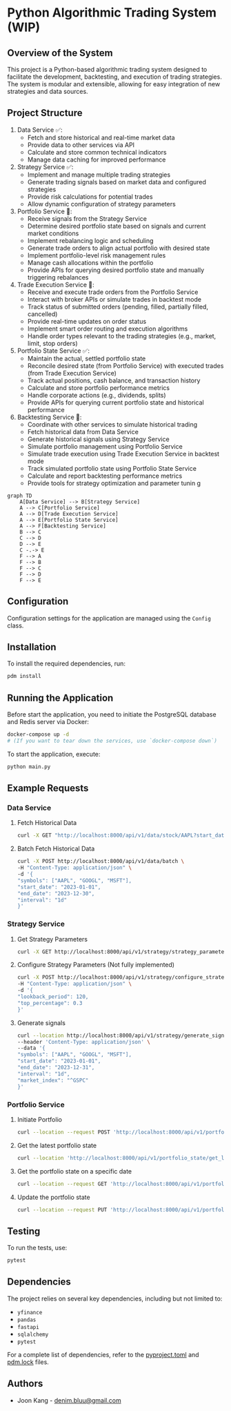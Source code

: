 # Python Algorithmic Trading System (WIP)

## Overview of the System

This project is a Python-based algorithmic trading system designed to facilitate the development, backtesting, and execution of trading strategies. The system is modular and extensible, allowing for easy integration of new strategies and data sources.

## Project Structure

1. Data Service ✅:
   - Fetch and store historical and real-time market data
   - Provide data to other services via API
   - Calculate and store common technical indicators
   - Manage data caching for improved performance
2. Strategy Service ✅:
   - Implement and manage multiple trading strategies
   - Generate trading signals based on market data and configured strategies
   - Provide risk calculations for potential trades
   - Allow dynamic configuration of strategy parameters
3. Portfolio Service 🚧:
   - Receive signals from the Strategy Service
   - Determine desired portfolio state based on signals and current market conditions
   - Implement rebalancing logic and scheduling
   - Generate trade orders to align actual portfolio with desired state
   - Implement portfolio-level risk management rules
   - Manage cash allocations within the portfolio
   - Provide APIs for querying desired portfolio state and manually triggering rebalances
4. Trade Execution Service 🚧:
   - Receive and execute trade orders from the Portfolio Service
   - Interact with broker APIs or simulate trades in backtest mode
   - Track status of submitted orders (pending, filled, partially filled, cancelled)
   - Provide real-time updates on order status
   - Implement smart order routing and execution algorithms
   - Handle order types relevant to the trading strategies (e.g., market, limit, stop orders)
5. Portfolio State Service ✅:
   - Maintain the actual, settled portfolio state
   - Reconcile desired state (from Portfolio Service) with executed trades (from Trade Execution Service)
   - Track actual positions, cash balance, and transaction history
   - Calculate and store portfolio performance metrics
   - Handle corporate actions (e.g., dividends, splits)
   - Provide APIs for querying current portfolio state and historical performance
6. Backtesting Service 🚧:
   - Coordinate with other services to simulate historical trading
   - Fetch historical data from Data Service
   - Generate historical signals using Strategy Service
   - Simulate portfolio management using Portfolio Service
   - Simulate trade execution using Trade Execution Service in backtest mode
   - Track simulated portfolio state using Portfolio State Service
   - Calculate and report backtesting performance metrics
   - Provide tools for strategy optimization and parameter tunin  g

```mermaid
graph TD
    A[Data Service] --> B[Strategy Service]
    A --> C[Portfolio Service]
    A --> D[Trade Execution Service]
    A --> E[Portfolio State Service]
    A --> F[Backtesting Service]
    B --> C
    C --> D
    D --> E
    C -.-> E
    F --> A
    F --> B
    F --> C
    F --> D
    F --> E
```

## Configuration

Configuration settings for the application are managed using the `Config` class.

## Installation

To install the required dependencies, run:

```sh
pdm install
```

## Running the Application

Before start the application, you need to initiate the PostgreSQL database and Redis server via Docker:

```sh
docker-compose up -d
# (If you want to tear down the services, use `docker-compose down`)
```

To start the application, execute:

```sh
python main.py
```

## Example Requests

### Data Service

1. Fetch Historical Data

   ```sh
   curl -X GET "http://localhost:8000/api/v1/data/stock/AAPL?start_date=2023-01-02&end_date=2023-04-09&interval=1d"
   ```

2. Batch Fetch Historical Data

   ```sh
   curl -X POST http://localhost:8000/api/v1/data/batch \
   -H "Content-Type: application/json" \
   -d '{
   "symbols": ["AAPL", "GOOGL", "MSFT"],
   "start_date": "2023-01-01",
   "end_date": "2023-12-30",
   "interval": "1d"
   }'
   ```

### Strategy Service

1. Get Strategy Parameters

   ```sh
   curl -X GET http://localhost:8000/api/v1/strategy/strategy_parameters
   ```

2. Configure Strategy Parameters (Not fully implemented)

   ```sh
   curl -X POST http://localhost:8000/api/v1/strategy/configure_strategy \
   -H "Content-Type: application/json" \
   -d '{
   "lookback_period": 120,
   "top_percentage": 0.3
   }'
   ```

3. Generate signals

   ```sh
   curl --location http://localhost:8000/api/v1/strategy/generate_signals \
   --header 'Content-Type: application/json' \
   --data '{
   "symbols": ["AAPL", "GOOGL", "MSFT"],
   "start_date": "2023-01-01",
   "end_date": "2023-12-31",
   "interval": "1d",
   "market_index": "^GSPC"
   }'

   ```

### Portfolio Service

1. Initiate Portfolio

   ```sh
   curl --location --request POST 'http://localhost:8000/api/v1/portfolio_state/initiate_portfolio_state' --header 'Content-Type: application/json' --data-raw '{"initial_cash_balance": 1000000}'
   ```

2. Get the latest portfolio state

   ```sh
   curl --location 'http://localhost:8000/api/v1/portfolio_state/get_latest_portfolio_state' --header 'Content-Type: application/json'
   ```

3. Get the portfolio state on a specific date

   ```sh
   curl --location --request GET 'http://localhost:8000/api/v1/portfolio_state/get_portfolio_state' --header 'Content-Type: application/json' --data '{"date": "2023-08-01"}'
   ```

4. Update the portfolio state

   ```sh
   curl --location --request PUT 'http://localhost:8000/api/v1/portfolio_state/update_portfolio_state' --header 'Content-Type: application/json' --data-raw '{"cash_balance": 1000000, "positions": [{"symbol": "AAPL", "quantity": 100, "price": 150.0, "value": 15000.0}], "total_value": 1015000.0}'
   ```

## Testing

To run the tests, use:

```sh
pytest
```

## Dependencies

The project relies on several key dependencies, including but not limited to:

- `yfinance`
- `pandas`
- `fastapi`
- `sqlalchemy`
- `pytest`

For a complete list of dependencies, refer to the [pyproject.toml](pyproject.toml) and [pdm.lock](pdm.lock) files.

## Authors

- Joon Kang - [denim.bluu@gmail.com](mailto:denim.bluu@gmail.com)
